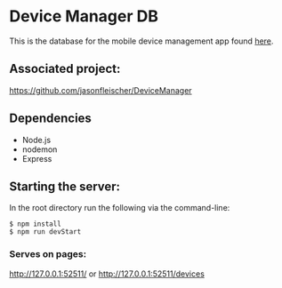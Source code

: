 # Device Manager DB

This is the database for the mobile device management app found [here](https://github.com/jasonfleischer/DeviceManager). 

## Associated project:
https://github.com/jasonfleischer/DeviceManager

## Dependencies
- Node.js
- nodemon
- Express

## Starting the server:

In the root directory run the following via the command-line:

```
$ npm install
$ npm run devStart
```

### Serves on pages:

http://127.0.0.1:52511/ or http://127.0.0.1:52511/devices
